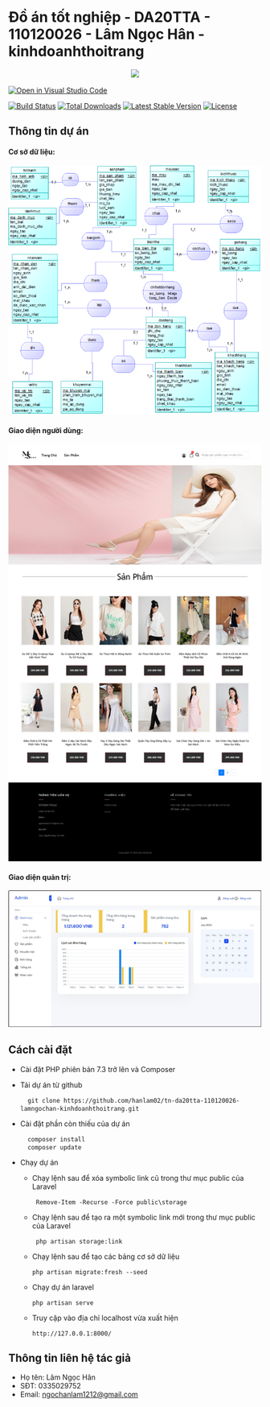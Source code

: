 # Đồ án tốt nghiệp - DA20TTA - 110120026 - Lâm Ngọc Hân - kinhdoanhthoitrang
<p align="center"><a href="https://laravel.com" target="_blank"><img src="https://raw.githubusercontent.com/laravel/art/master/logo-lockup/5%20SVG/2%20CMYK/1%20Full%20Color/laravel-logolockup-cmyk-red.svg" width="400"></a></p>

[![Open in Visual Studio Code](https://img.shields.io/static/v1?logo=visualstudiocode&label=&message=Open%20in%20Visual%20Studio%20Code&labelColor=2c2c32&color=007acc&logoColor=007acc)](https://open.vscode.dev/microsoft/Web-Dev-For-Beginners)

<p align="center">
  
<a href="https://travis-ci.org/laravel/framework"><img src="https://travis-ci.org/laravel/framework.svg" alt="Build Status"></a>
<a href="https://packagist.org/packages/laravel/framework"><img src="https://poser.pugx.org/laravel/framework/d/total.svg" alt="Total Downloads"></a>
<a href="https://packagist.org/packages/laravel/framework"><img src="https://poser.pugx.org/laravel/framework/v/stable.svg" alt="Latest Stable Version"></a>
<a href="https://packagist.org/packages/laravel/framework"><img src="https://poser.pugx.org/laravel/framework/license.svg" alt="License"></a>
</p>

## Thông tin dự án
#### Cơ sở dữ liệu:
![image](image.png)

#### Giao diện người dùng:
  
![image](image-1.png)

#### Giao diện quản trị:

![image](image-2.png)


## Cách cài đặt 
  - Cài đặt PHP phiên bản 7.3 trở lên và Composer
  - Tải dự án từ github

          git clone https://github.com/hanlam02/tn-da20tta-110120026-lamngochan-kinhdoanhthoitrang.git
  - Cài đặt phần còn thiếu của dự án

          composer install
          composer update

  - Chạy dự án
    - Chạy lệnh sau để xóa symbolic link cũ trong thư mục public của Laravel 
   
           Remove-Item -Recurse -Force public\storage
    - Chạy lệnh sau để tạo ra một symbolic link mới trong thư mục public của Laravel
   
           php artisan storage:link
    - Chạy lệnh sau để tạo các bảng cơ sở dữ liệu
   
          php artisan migrate:fresh --seed
    - Chạy dự án laravel

          php artisan serve
    - Truy cập vào địa chỉ localhost vừa xuất hiện
   
          http://127.0.0.1:8000/

## Thông tin liên hệ tác giả
  - Họ tên: Lâm Ngọc Hân
  - SĐT: 0335029752
  - Email: ngochanlam1212@gmail.com
